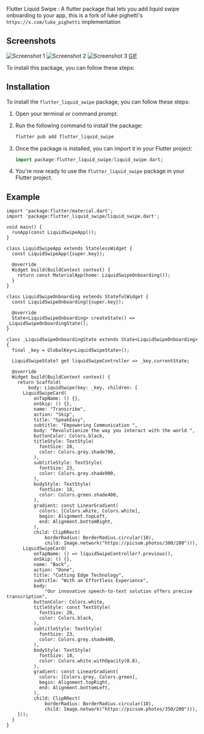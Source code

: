 Flutter Liquid Swipe : A flutter package that lets you add liquid swipe onboarding to your app, this is a fork of luke pighetti's `https://x.com/luke_pighetti` implementation

## Screenshots

![Screenshot 1](screenshots/screenshot1.jpg)
![Screenshot 2](screenshots/screenshot2.jpg)
![Screenshot 3](screenshots/screenshot3.jpg)
[GIF](screenshots/recording.gif)

To install this package, you can follow these steps:

## Installation

To install the `flutter_liquid_swipe` package, you can follow these steps:

1. Open your terminal or command prompt.
2. Run the following command to install the package:

   ```bash
   flutter pub add flutter_liquid_swipe
   ```

3. Once the package is installed, you can import it in your Flutter project:

   ```dart
   import package:flutter_liquid_swipe/liquid_swipe.dart;
   ```

4. You're now ready to use the `flutter_liquid_swipe` package in your Flutter project.

## Example

```
import 'package:flutter/material.dart';
import 'package:flutter_liquid_swipe/liquid_swipe.dart';

void main() {
  runApp(const LiquidSwipeApp());
}

class LiquidSwipeApp extends StatelessWidget {
  const LiquidSwipeApp({super.key});

  @override
  Widget build(BuildContext context) {
    return const MaterialApp(home: LiquidSwipeOnboarding());
  }
}

class LiquidSwipeOnboarding extends StatefulWidget {
  const LiquidSwipeOnboarding({super.key});

  @override
  State<LiquidSwipeOnboarding> createState() => _LiquidSwipeOnboardingState();
}

class _LiquidSwipeOnboardingState extends State<LiquidSwipeOnboarding> {
  final _key = GlobalKey<LiquidSwipeState>();

  LiquidSwipeState? get liquidSwipeController => _key.currentState;

  @override
  Widget build(BuildContext context) {
    return Scaffold(
        body: LiquidSwipe(key: _key, children: [
      LiquidSwipeCard(
          onTapName: () {},
          onSkip: () {},
          name: "Transcribe",
          action: "Skip",
          title: "SpeakEasy",
          subtitle: "Empowering Communication ",
          body: "Revolutionize the way you interact with the world ",
          buttonColor: Colors.black,
          titleStyle: TextStyle(
            fontSize: 20,
            color: Colors.grey.shade700,
          ),
          subtitleStyle: TextStyle(
            fontSize: 23,
            color: Colors.grey.shade900,
          ),
          bodyStyle: TextStyle(
            fontSize: 18,
            color: Colors.green.shade400,
          ),
          gradient: const LinearGradient(
            colors: [Colors.white, Colors.white],
            begin: Alignment.topLeft,
            end: Alignment.bottomRight,
          ),
          child: ClipRRect(
              borderRadius: BorderRadius.circular(10),
              child: Image.network("https://picsum.photos/300/200"))),
      LiquidSwipeCard(
          onTapName: () => liquidSwipeController?.previous(),
          onSkip: () {},
          name: "Back",
          action: "Done",
          title: "Cutting Edge Technology",
          subtitle: "With an Effortless Experience",
          body:
              "Our innovative speech-to-text solution offers precise transcription",
          buttonColor: Colors.white,
          titleStyle: const TextStyle(
            fontSize: 20,
            color: Colors.black,
          ),
          subtitleStyle: TextStyle(
            fontSize: 23,
            color: Colors.grey.shade400,
          ),
          bodyStyle: TextStyle(
            fontSize: 18,
            color: Colors.white.withOpacity(0.8),
          ),
          gradient: const LinearGradient(
            colors: [Colors.grey, Colors.green],
            begin: Alignment.topRight,
            end: Alignment.bottomLeft,
          ),
          child: ClipRRect(
              borderRadius: BorderRadius.circular(10),
              child: Image.network("https://picsum.photos/350/200"))),
    ]));
  }
}

```